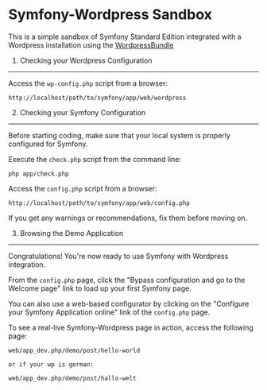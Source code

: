 Symfony-Wordpress Sandbox
=========================
This is a simple sandbox of Symfony Standard Edition integrated with a Wordpress installation using the [WordpressBundle](https://github.com/kayue/WordpressBundle)

1) Checking your Wordpress Configuration
-------------------------------------
Access the `wp-config.php` script from a browser:

    http://localhost/path/to/symfony/app/web/wordpress


2) Checking your Symfony Configuration
-------------------------------------

Before starting coding, make sure that your local system is properly
configured for Symfony.

Execute the `check.php` script from the command line:

    php app/check.php

Access the `config.php` script from a browser:

    http://localhost/path/to/symfony/app/web/config.php

If you get any warnings or recommendations, fix them before moving on.

3) Browsing the Demo Application
--------------------------------

Congratulations! You're now ready to use Symfony with Wordpress integration.

From the `config.php` page, click the "Bypass configuration and go to the
Welcome page" link to load up your first Symfony page.

You can also use a web-based configurator by clicking on the "Configure your
Symfony Application online" link of the `config.php` page.

To see a real-live Symfony-Wordpress page in action, access the following page:

    web/app_dev.php/demo/post/hello-world

    or if your wp is german:

    web/app_dev.php/demo/post/hallo-welt